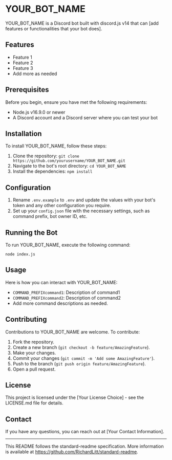 # YOUR_BOT_NAME

YOUR_BOT_NAME is a Discord bot built with discord.js v14 that can [add features or functionalities that your bot does].

## Features

- Feature 1
- Feature 2
- Feature 3
- Add more as needed

## Prerequisites

Before you begin, ensure you have met the following requirements:

- Node.js v16.9.0 or newer
- A Discord account and a Discord server where you can test your bot

## Installation

To install YOUR_BOT_NAME, follow these steps:

1. Clone the repository:
   `git clone https://github.com/yourusername/YOUR_BOT_NAME.git`
2. Navigate to the bot's root directory:
   `cd YOUR_BOT_NAME`
3. Install the dependencies:
   `npm install`

## Configuration

1. Rename `.env.example` to `.env` and update the values with your bot's token and any other configuration you require.
2. Set up your `config.json` file with the necessary settings, such as command prefix, bot owner ID, etc.

## Running the Bot

To run YOUR_BOT_NAME, execute the following command:

`node index.js`

## Usage

Here is how you can interact with YOUR_BOT_NAME:

- `COMMAND_PREFIXcommand1`: Description of command1
- `COMMAND_PREFIXcommand2`: Description of command2
- Add more command descriptions as needed.

## Contributing

Contributions to YOUR_BOT_NAME are welcome. To contribute:

1. Fork the repository.
2. Create a new branch (`git checkout -b feature/AmazingFeature`).
3. Make your changes.
4. Commit your changes (`git commit -m 'Add some AmazingFeature'`).
5. Push to the branch (`git push origin feature/AmazingFeature`).
6. Open a pull request.

## License

This project is licensed under the [Your License Choice] - see the LICENSE.md file for details.

## Contact

If you have any questions, you can reach out at [Your Contact Information].

---

This README follows the standard-readme specification. More information is available at https://github.com/RichardLitt/standard-readme.
